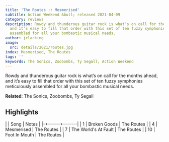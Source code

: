 ```yaml
---
title: 'The Routes :: Mesmerised'
subtitle: Action Weekend &bull; released 2021-04-09
category: reviews
description: Rowdy and thunderous guitar rock is what’s on call for the months ahead,
  and it’s easy to fill that order with this set of ten fuzzy symphonies meticulously
  assembled for all your bombastic musical needs.
author: jclacking
image:
  src: details/2021/routes.jpg
index: Mesmerised, The Routes
tags: ''
keywords: The Sonics, Zoobombs, Ty Segall, Action Weekend
---
```

Rowdy and thunderous guitar rock is what’s on call for the months ahead, and it’s easy to fill that order with this set of ten fuzzy symphonies meticulously assembled for all your bombastic musical needs.<!--more-->

**Related**: The Sonics, Zoobombs, Ty Segall

## Highlights

| | Song | Notes |
|-+------+-------|
| 1 | Broken Goods | The Routes |
| 4 | Mesmerised | The Routes |
| 7 | The World's At Fault | The Routes |
| 10 | Foot In Mouth | The Routes |

